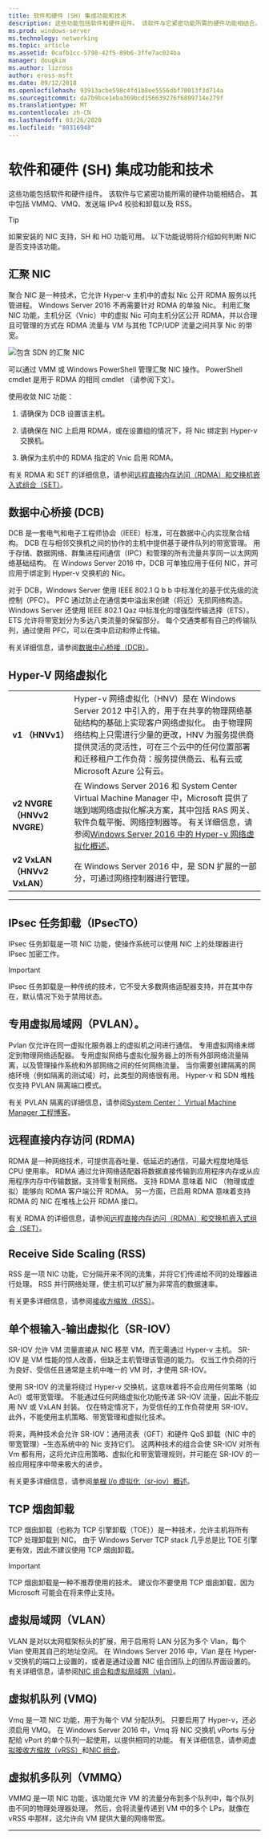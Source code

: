 ```yaml
---
title: 软件和硬件 (SH) 集成功能和技术
description: 这些功能包括软件和硬件组件。 该软件与它紧密功能所需的硬件功能相结合。 其中包括 VMMQ、VMQ、发送端 IPv4 校验和卸载以及 RSS。
ms.prod: windows-server
ms.technology: networking
ms.topic: article
ms.assetid: 0cafb1cc-5798-42f5-89b6-3ffe7ac024ba
manager: dougkim
ms.author: lizross
author: eross-msft
ms.date: 09/12/2018
ms.openlocfilehash: 93913acbe598c4fd1b8ee5556dbf70013f3d714a
ms.sourcegitcommit: da7b9bce1eba369bcd156639276f6899714e279f
ms.translationtype: MT
ms.contentlocale: zh-CN
ms.lasthandoff: 03/26/2020
ms.locfileid: "80316948"
---
```

# <a name="software-and-hardware-sh-integrated-features-and-technologies"></a>软件和硬件 (SH) 集成功能和技术

这些功能包括软件和硬件组件。 该软件与它紧密功能所需的硬件功能相结合。 其中包括 VMMQ、VMQ、发送端 IPv4 校验和卸载以及 RSS。

>[!TIP]
>如果安装的 NIC 支持，SH 和 HO 功能可用。 以下功能说明将介绍如何判断 NIC 是否支持该功能。

## <a name="converged-nic"></a>汇聚 NIC 

聚合 NIC 是一种技术，它允许 Hyper-v 主机中的虚拟 Nic 公开 RDMA 服务以托管进程。 Windows Server 2016 不再需要针对 RDMA 的单独 Nic。 利用汇聚 NIC 功能，主机分区（Vnic）中的虚拟 Nic 可向主机分区公开 RDMA，并以合理且可管理的方式在 RDMA 流量与 VM 与其他 TCP/UDP 流量之间共享 Nic 的带宽。

![包含 SDN 的汇聚 NIC](../../media/Converged-NIC/conv-nic-sdn.png)

可以通过 VMM 或 Windows PowerShell 管理汇聚 NIC 操作。 PowerShell cmdlet 是用于 RDMA 的相同 cmdlet （请参阅下文）。

使用收敛 NIC 功能：

1.  请确保为 DCB 设置该主机。

2.  请确保在 NIC 上启用 RDMA，或在设置组的情况下，将 Nic 绑定到 Hyper-v 交换机。 

3.  确保为主机中的 RDMA 指定的 Vnic 启用 RDMA。 

有关 RDMA 和 SET 的详细信息，请参阅[远程直接内存访问（RDMA）和交换机嵌入式组合（SET）](https://docs.microsoft.com/windows-server/virtualization/hyper-v-virtual-switch/rdma-and-switch-embedded-teaming)。

## <a name="data-center-bridging-dcb"></a>数据中心桥接 (DCB) 

DCB 是一套电气和电子工程师协会（IEEE）标准，可在数据中心内实现聚合结构。 DCB 在与相邻交换机之间的协作的主机中提供基于硬件队列的带宽管理。 用于存储、数据网络、群集进程间通信（IPC）和管理的所有流量共享同一以太网网络基础结构。 在 Windows Server 2016 中，DCB 可单独应用于任何 NIC，并可应用于绑定到 Hyper-v 交换机的 Nic。

对于 DCB，Windows Server 使用 IEEE 802.1 Q b b 中标准化的基于优先级的流控制（PFC）。 PFC 通过防止在通信类中溢出来创建（将近）无损网络构造。 Windows Server 还使用 IEEE 802.1 Qaz 中标准化的增强型传输选择（ETS）。 ETS 允许将带宽划分为多达八类流量的保留部分。 每个交通类都有自己的传输队列，通过使用 PFC，可以在类中启动和停止传输。

有关详细信息，请参阅[数据中心桥接（DCB）](https://docs.microsoft.com/windows-server/networking/technologies/dcb/dcb-top)。

## <a name="hyper-v-network-virtualization"></a>Hyper-V 网络虚拟化

|                            |                                                                                                                                                                                                                                                                                                                                                                                                                                                                                      |
|----------------------------|--------------------------------------------------------------------------------------------------------------------------------------------------------------------------------------------------------------------------------------------------------------------------------------------------------------------------------------------------------------------------------------------------------------------------------------------------------------------------------------|
|       **v1 （HNVv1）**       |                     Hyper-v 网络虚拟化（HNV）是在 Windows Server 2012 中引入的，用于在共享的物理网络基础结构的基础上实现客户网络虚拟化。 由于物理网络结构上只需进行少量的更改，HNV 为服务提供商提供灵活的灵活性，可在三个云中的任何位置部署和迁移租户工作负荷：服务提供商云、私有云或 Microsoft Azure 公有云。                     |
| **v2 NVGRE （HNVv2 NVGRE）** | 在 Windows Server 2016 和 System Center Virtual Machine Manager 中，Microsoft 提供了端到端网络虚拟化解决方案，其中包括 RAS 网关、软件负载平衡、网络控制器等。 有关详细信息，请参阅[Windows Server 2016 中的 Hyper-v 网络虚拟化概述](https://technet.microsoft.com/windows-server-docs/networking/sdn/technologies/hyper-v-network-virtualization/hyperv-network-virtualization-overview-windows-server)。 |
| **v2 VxLAN （HNVv2 VxLAN）** |                                                                                                                                                                                        在 Windows Server 2016 中，是 SDN 扩展的一部分，可通过网络控制器进行管理。                                                                                                                                                                                        |

---

## <a name="ipsec-task-offload-ipsecto"></a>IPsec 任务卸载（IPsecTO） 

IPsec 任务卸载是一项 NIC 功能，使操作系统可以使用 NIC 上的处理器进行 IPsec 加密工作。

>[!IMPORTANT] 
>IPsec 任务卸载是一种传统的技术，它不受大多数网络适配器支持，并在其中存在，默认情况下处于禁用状态。

## <a name="private-virtual-local-area-network-pvlan"></a>专用虚拟局域网（PVLAN）。 

Pvlan 仅允许在同一虚拟化服务器上的虚拟机之间进行通信。 专用虚拟网络未绑定到物理网络适配器。 专用虚拟网络与虚拟化服务器上的所有外部网络流量隔离，以及管理操作系统和外部网络之间的任何网络流量。 当你需要创建隔离的网络环境（例如隔离的测试域）时，此类型的网络很有用。 Hyper-v 和 SDN 堆栈仅支持 PVLAN 隔离端口模式。

有关 PVLAN 隔离的详细信息，请参阅[System Center： Virtual Machine Manager 工程博客](https://blogs.technet.microsoft.com/scvmm/2013/06/04/logical-networks-part-iv-pvlan-isolation/)。

## <a name="remote-direct-memory-access-rdma"></a>远程直接内存访问 (RDMA) 

RDMA 是一种网络技术，可提供高吞吐量、低延迟的通信，可最大程度地降低 CPU 使用率。 RDMA 通过允许网络适配器将数据直接传输到应用程序内存或从应用程序内存中传输数据，支持零复制网络。 支持 RDMA 意味着 NIC （物理或虚拟）能够向 RDMA 客户端公开 RDMA。 另一方面，已启用 RDMA 意味着支持 RDMA 的 NIC 在堆栈上公开 RDMA 接口。

有关 RDMA 的详细信息，请参阅[远程直接内存访问（RDMA）和交换机嵌入式组合（SET）](https://docs.microsoft.com/windows-server/virtualization/hyper-v-virtual-switch/rdma-and-switch-embedded-teaming)。

## <a name="receive-side-scaling-rss"></a>Receive Side Scaling (RSS) 

RSS 是一项 NIC 功能，它分隔开来不同的流集，并将它们传递给不同的处理器进行处理。 RSS 并行网络处理，使主机可以扩展为非常高的数据速率。 

有关更多详细信息，请参阅[接收方缩放（RSS）](https://docs.microsoft.com/windows-hardware/drivers/network/introduction-to-receive-side-scaling)。

## <a name="single-root-input-output-virtualization-sr-iov"></a>单个根输入-输出虚拟化（SR-IOV） 

SR-IOV 允许 VM 流量直接从 NIC 移至 VM，而无需通过 Hyper-v 主机。 SR-IOV 是 VM 性能的惊人改善，但缺乏主机管理该管道的能力。 仅当工作负荷的行为良好、受信任且通常是主机中唯一的 VM 时，才使用 SR-IOV。

使用 SR-IOV 的流量将绕过 Hyper-v 交换机，这意味着将不会应用任何策略（如 Acl）或带宽管理。 不能通过任何网络虚拟化功能传递 SR-IOV 流量，因此不能应用 NV 或 VxLAN 封装。 仅在特定情况下，为受信任的工作负荷使用 SR-IOV。 此外，不能使用主机策略、带宽管理和虚拟化技术。

将来，两种技术会允许 SR-IOV：通用流表（GFT）和硬件 QoS 卸载（NIC 中的带宽管理）–生态系统中的 Nic 支持它们。 这两种技术的组合会使 SR-IOV 对所有 Vm 都有用，这将允许应用策略、虚拟化和带宽管理规则，并可能在 SR-IOV 的一般应用程序中带来极大的进步。

有关更多详细信息，请参阅[单根 I/o 虚拟化（sr-iov）概述](https://docs.microsoft.com/windows-hardware/drivers/network/overview-of-single-root-i-o-virtualization--sr-iov-)。

## <a name="tcp-chimney-offload"></a>TCP 烟囱卸载

TCP 烟囱卸载（也称为 TCP 引擎卸载（TOE））是一种技术，允许主机将所有 TCP 处理卸载到 NIC。 由于 Windows Server TCP stack 几乎总是比 TOE 引擎更有效，因此不建议使用 TCP 烟囱卸载。

>[!IMPORTANT]
>TCP 烟囱卸载是一种不推荐使用的技术。 建议你不要使用 TCP 烟囱卸载，因为 Microsoft 可能会在将来停止支持。

## <a name="virtual-local-area-network-vlan"></a>虚拟局域网（VLAN） 

VLAN 是对以太网框架标头的扩展，用于启用将 LAN 分区为多个 Vlan，每个 Vlan 使用其自己的地址空间。 在 Windows Server 2016 中，Vlan 是在 Hyper-v 交换机的端口上设置的，或者是通过设置 NIC 组合团队上的团队界面设置的。 有关详细信息，请参阅[NIC 组合和虚拟局域网（vlan）](https://docs.microsoft.com/windows-server/networking/technologies/nic-teaming/nict-and-vlans)。

## <a name="virtual-machine-queue-vmq"></a>虚拟机队列 (VMQ) 

Vmq 是一项 NIC 功能，用于为每个 VM 分配队列。 只要启用了 Hyper-v，还必须启用 VMQ。 在 Windows Server 2016 中，Vmq 将 NIC 交换机 vPorts 与分配给 vPort 的单个队列一起使用，以提供相同的功能。 有关详细信息，请参阅[虚拟接收方缩放（vRSS）](https://docs.microsoft.com/windows-server/networking/technologies/vrss/vrss-top)和[NIC 组合](https://docs.microsoft.com/windows-server/networking/technologies/nic-teaming/nic-teaming)。

## <a name="virtual-machine-multi-queue-vmmq"></a>虚拟机多队列（VMMQ） 

VMMQ 是一项 NIC 功能，该功能允许 VM 的流量分布到多个队列中，每个队列由不同的物理处理器处理。 然后，会将流量传递到 VM 中的多个 LPs，就像在 vRSS 中那样，这允许向 VM 提供大量的网络带宽。

---